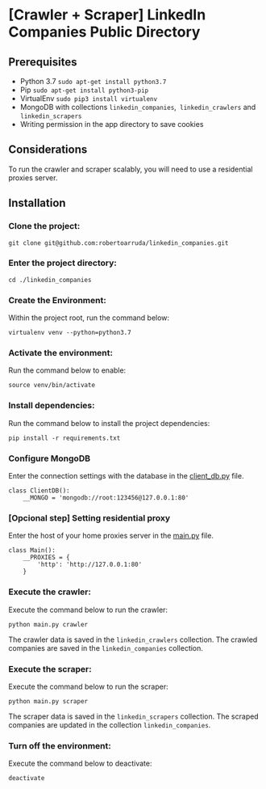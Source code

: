 # [Crawler + Scraper] LinkedIn Companies Public Directory

## Prerequisites
- Python 3.7 `sudo apt-get install python3.7`
- Pip `sudo apt-get install python3-pip`
- VirtualEnv `sudo pip3 install virtualenv`
- MongoDB with collections `linkedin_companies`,` linkedin_crawlers` and `linkedin_scrapers`
- Writing permission in the app directory to save cookies

## Considerations
To run the crawler and scraper scalably, you will need to use a residential proxies server.

## Installation

### Clone the project:
```
git clone git@github.com:robertoarruda/linkedin_companies.git
```

### Enter the project directory:
```
cd ./linkedin_companies
```

### Create the Environment:
Within the project root, run the command below:
```
virtualenv venv --python=python3.7
```

### Activate the environment:
Run the command below to enable:
```
source venv/bin/activate
```

### Install dependencies:
Run the command below to install the project dependencies:
```
pip install -r requirements.txt
```

### Configure MongoDB
Enter the connection settings with the database in the [client_db.py](client_db.py#L6) file.
```
class ClientDB():
    __MONGO = 'mongodb://root:123456@127.0.0.1:80'
```

### [Opcional step] Setting residential proxy
Enter the host of your home proxies server in the [main.py](main.py#L10) file.
```
class Main():
    __PROXIES = {
        'http': 'http://127.0.0.1:80'
    }
```

### Execute the crawler:
Execute the command below to run the crawler:
```
python main.py crawler
```
The crawler data is saved in the `linkedin_crawlers` collection. The crawled companies are saved in the `linkedin_companies` collection.

### Execute the scraper:
Execute the command below to run the scraper:
```
python main.py scraper
```
The scraper data is saved in the `linkedin_scrapers` collection. The scraped companies are updated in the collection `linkedin_companies`.

### Turn off the environment:
Execute the command below to deactivate:
```
deactivate
```
